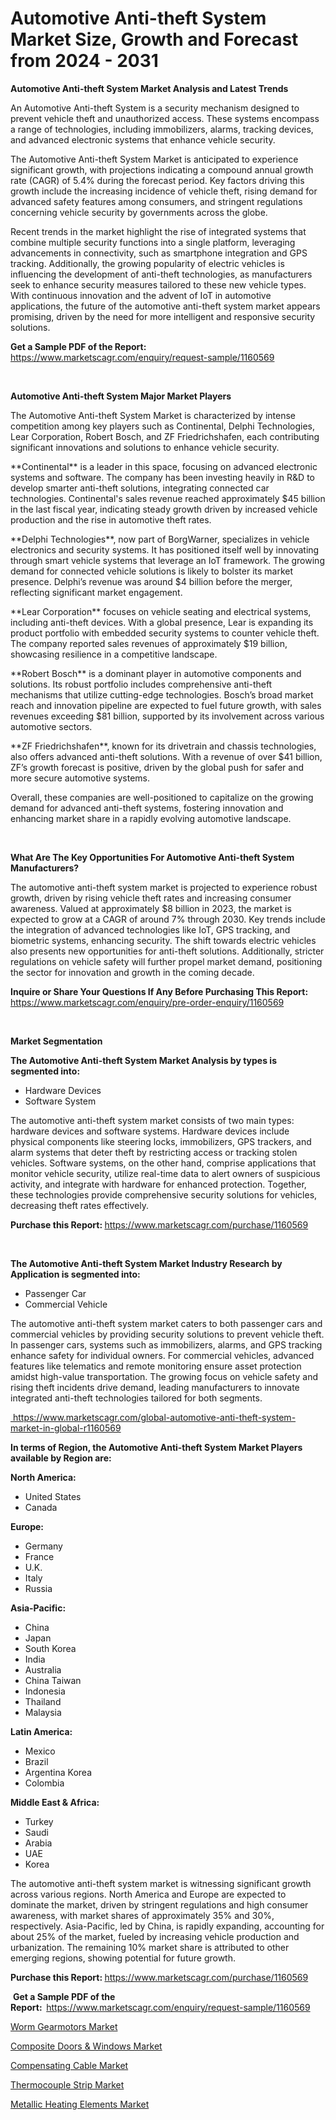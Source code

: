 <p><h1>Automotive Anti-theft System Market Size, Growth and Forecast from 2024 - 2031</h1></p><p><strong>Automotive Anti-theft System Market Analysis and Latest Trends</strong></p>
<p><p>An Automotive Anti-theft System is a security mechanism designed to prevent vehicle theft and unauthorized access. These systems encompass a range of technologies, including immobilizers, alarms, tracking devices, and advanced electronic systems that enhance vehicle security. </p><p>The Automotive Anti-theft System Market is anticipated to experience significant growth, with projections indicating a compound annual growth rate (CAGR) of 5.4% during the forecast period. Key factors driving this growth include the increasing incidence of vehicle theft, rising demand for advanced safety features among consumers, and stringent regulations concerning vehicle security by governments across the globe. </p><p>Recent trends in the market highlight the rise of integrated systems that combine multiple security functions into a single platform, leveraging advancements in connectivity, such as smartphone integration and GPS tracking. Additionally, the growing popularity of electric vehicles is influencing the development of anti-theft technologies, as manufacturers seek to enhance security measures tailored to these new vehicle types. With continuous innovation and the advent of IoT in automotive applications, the future of the automotive anti-theft system market appears promising, driven by the need for more intelligent and responsive security solutions.</p></p>
<p><strong>Get a Sample PDF of the Report:&nbsp;</strong> <a href="https://www.marketscagr.com/enquiry/request-sample/1160569?utm_campaign=1556&utm_medium=2&utm_source=Github&utm_content=ia&utm_term=18102024&utm_id=automotive-anti-theft-system">https://www.marketscagr.com/enquiry/request-sample/1160569</a></p>
<p>&nbsp;</p>
<p><strong>Automotive Anti-theft System Major Market Players</strong></p>
<p><p>The Automotive Anti-theft System Market is characterized by intense competition among key players such as Continental, Delphi Technologies, Lear Corporation, Robert Bosch, and ZF Friedrichshafen, each contributing significant innovations and solutions to enhance vehicle security.</p><p>**Continental** is a leader in this space, focusing on advanced electronic systems and software. The company has been investing heavily in R&D to develop smarter anti-theft solutions, integrating connected car technologies. Continental's sales revenue reached approximately $45 billion in the last fiscal year, indicating steady growth driven by increased vehicle production and the rise in automotive theft rates.</p><p>**Delphi Technologies**, now part of BorgWarner, specializes in vehicle electronics and security systems. It has positioned itself well by innovating through smart vehicle systems that leverage an IoT framework. The growing demand for connected vehicle solutions is likely to bolster its market presence. Delphi’s revenue was around $4 billion before the merger, reflecting significant market engagement.</p><p>**Lear Corporation** focuses on vehicle seating and electrical systems, including anti-theft devices. With a global presence, Lear is expanding its product portfolio with embedded security systems to counter vehicle theft. The company reported sales revenues of approximately $19 billion, showcasing resilience in a competitive landscape.</p><p>**Robert Bosch** is a dominant player in automotive components and solutions. Its robust portfolio includes comprehensive anti-theft mechanisms that utilize cutting-edge technologies. Bosch’s broad market reach and innovation pipeline are expected to fuel future growth, with sales revenues exceeding $81 billion, supported by its involvement across various automotive sectors.</p><p>**ZF Friedrichshafen**, known for its drivetrain and chassis technologies, also offers advanced anti-theft solutions. With a revenue of over $41 billion, ZF’s growth forecast is positive, driven by the global push for safer and more secure automotive systems.</p><p>Overall, these companies are well-positioned to capitalize on the growing demand for advanced anti-theft systems, fostering innovation and enhancing market share in a rapidly evolving automotive landscape.</p></p>
<p>&nbsp;</p>
<p><strong>What Are The Key Opportunities For Automotive Anti-theft System Manufacturers?</strong></p>
<p><p>The automotive anti-theft system market is projected to experience robust growth, driven by rising vehicle theft rates and increasing consumer awareness. Valued at approximately $8 billion in 2023, the market is expected to grow at a CAGR of around 7% through 2030. Key trends include the integration of advanced technologies like IoT, GPS tracking, and biometric systems, enhancing security. The shift towards electric vehicles also presents new opportunities for anti-theft solutions. Additionally, stricter regulations on vehicle safety will further propel market demand, positioning the sector for innovation and growth in the coming decade.</p></p>
<p><strong>Inquire or Share Your Questions If Any Before Purchasing This Report:</strong> <a href="https://www.marketscagr.com/enquiry/pre-order-enquiry/1160569?utm_campaign=1556&utm_medium=2&utm_source=Github&utm_content=ia&utm_term=18102024&utm_id=automotive-anti-theft-system">https://www.marketscagr.com/enquiry/pre-order-enquiry/1160569</a></p>
<p>&nbsp;</p>
<p><strong>Market Segmentation</strong></p>
<p><strong>The Automotive Anti-theft System Market Analysis by types is segmented into:</strong></p>
<p><ul><li>Hardware Devices</li><li>Software System</li></ul></p>
<p><p>The automotive anti-theft system market consists of two main types: hardware devices and software systems. Hardware devices include physical components like steering locks, immobilizers, GPS trackers, and alarm systems that deter theft by restricting access or tracking stolen vehicles. Software systems, on the other hand, comprise applications that monitor vehicle security, utilize real-time data to alert owners of suspicious activity, and integrate with hardware for enhanced protection. Together, these technologies provide comprehensive security solutions for vehicles, decreasing theft rates effectively.</p></p>
<p><strong>Purchase this Report:&nbsp;</strong><a href="https://www.marketscagr.com/purchase/1160569?utm_campaign=1556&utm_medium=2&utm_source=Github&utm_content=ia&utm_term=18102024&utm_id=automotive-anti-theft-system">https://www.marketscagr.com/purchase/1160569</a></p>
<p>&nbsp;</p>
<p><strong>The Automotive Anti-theft System Market Industry Research by Application is segmented into:</strong></p>
<p><ul><li>Passenger Car</li><li>Commercial Vehicle</li></ul></p>
<p><p>The automotive anti-theft system market caters to both passenger cars and commercial vehicles by providing security solutions to prevent vehicle theft. In passenger cars, systems such as immobilizers, alarms, and GPS tracking enhance safety for individual owners. For commercial vehicles, advanced features like telematics and remote monitoring ensure asset protection amidst high-value transportation. The growing focus on vehicle safety and rising theft incidents drive demand, leading manufacturers to innovate integrated anti-theft technologies tailored for both segments.</p></p>
<p><a href="https://www.marketscagr.com/global-automotive-anti-theft-system-market-in-global-r1160569?utm_campaign=1556&utm_medium=2&utm_source=Github&utm_content=ia&utm_term=18102024&utm_id=automotive-anti-theft-system">&nbsp;https://www.marketscagr.com/global-automotive-anti-theft-system-market-in-global-r1160569</a></p>
<p><strong>In terms of Region, the Automotive Anti-theft System Market Players available by Region are:</strong></p>
<p>
    <p> <strong> North America: </strong>
        <ul>
            <li>United States</li>
            <li>Canada</li>
        </ul>
        </p> 
    <p> <strong> Europe: </strong>
        <ul>
            <li>Germany</li>
            <li>France</li>
            <li>U.K.</li>
            <li>Italy</li>
            <li>Russia</li>
        </ul>
        </p> 
    <p> <strong> Asia-Pacific: </strong>
        <ul>
            <li>China</li>
            <li>Japan</li>
            <li>South Korea</li>
            <li>India</li>
            <li>Australia</li>
            <li>China Taiwan</li>
            <li>Indonesia</li>
            <li>Thailand</li>
            <li>Malaysia</li>
        </ul>
        </p> 
    <p> <strong> Latin America: </strong>
        <ul>
            <li>Mexico</li>
            <li>Brazil</li>
            <li>Argentina Korea</li>
            <li>Colombia</li>
        </ul>
        </p> 
    <p> <strong> Middle East & Africa: </strong>
        <ul>
            <li>Turkey</li>
            <li>Saudi</li>
            <li>Arabia</li>
            <li>UAE</li>
            <li>Korea</li>
        </ul>
    </p>
    </p>
<p><p>The automotive anti-theft system market is witnessing significant growth across various regions. North America and Europe are expected to dominate the market, driven by stringent regulations and high consumer awareness, with market shares of approximately 35% and 30%, respectively. Asia-Pacific, led by China, is rapidly expanding, accounting for about 25% of the market, fueled by increasing vehicle production and urbanization. The remaining 10% market share is attributed to other emerging regions, showing potential for future growth.</p></p>
<p><strong>Purchase this Report: </strong><a href="https://www.marketscagr.com/purchase/1160569?utm_campaign=1556&utm_medium=2&utm_source=Github&utm_content=ia&utm_term=18102024&utm_id=automotive-anti-theft-system">https://www.marketscagr.com/purchase/1160569</a></p>
<p>&nbsp;<strong>Get a Sample PDF of the Report:&nbsp;&nbsp;</strong><a href="https://www.marketscagr.com/enquiry/request-sample/1160569?utm_campaign=1556&utm_medium=2&utm_source=Github&utm_content=ia&utm_term=18102024&utm_id=automotive-anti-theft-system">https://www.marketscagr.com/enquiry/request-sample/1160569</a></p>
<p><strong></strong></p>
<p><p><a href="https://issuu.com/reportprime-2/docs/worm-gearmotors-market-size-2030.pp_dfbccce9fee584?utm_campaign=1556&utm_medium=2&utm_source=Github&utm_content=ia&utm_term=18102024&utm_id=automotive-anti-theft-system">Worm Gearmotors Market</a></p><p><a href="https://www.linkedin.com/pulse/deep-dive-composite-doors-windows-market-itstrends-lqgie?utm_campaign=1556&utm_medium=2&utm_source=Github&utm_content=ia&utm_term=18102024&utm_id=automotive-anti-theft-system">Composite Doors & Windows Market</a></p><p><a href="https://www.linkedin.com/pulse/compensating-cable-market-research-report-2024-2031-dataveil-aep9e?utm_campaign=1556&utm_medium=2&utm_source=Github&utm_content=ia&utm_term=18102024&utm_id=automotive-anti-theft-system">Compensating Cable Market</a></p><p><a href="https://www.linkedin.com/pulse/market-leaders-laggards-global-thermocouple-strip-trends-rz9oe?utm_campaign=1556&utm_medium=2&utm_source=Github&utm_content=ia&utm_term=18102024&utm_id=automotive-anti-theft-system">Thermocouple Strip Market</a></p><p><a href="https://www.linkedin.com/pulse/surfing-metallic-heating-elements-wave-riding-market-currents-0smbe?utm_campaign=1556&utm_medium=2&utm_source=Github&utm_content=ia&utm_term=18102024&utm_id=automotive-anti-theft-system">Metallic Heating Elements Market</a></p></p>